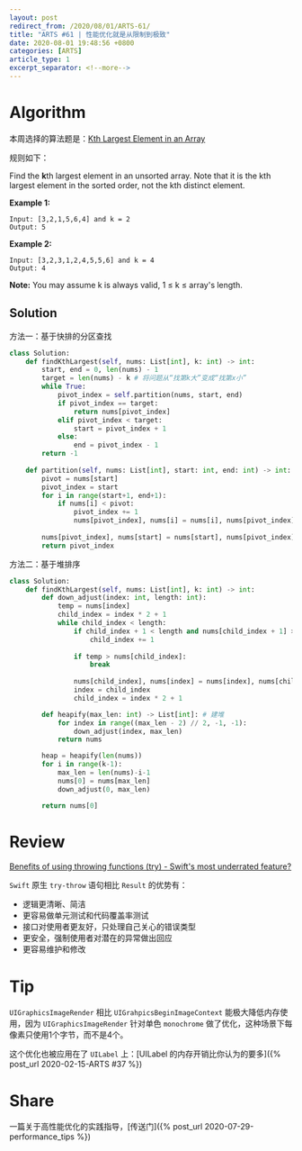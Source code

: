 ```yaml
---
layout: post
redirect_from: /2020/08/01/ARTS-61/
title: "ARTS #61 | 性能优化就是从限制到极致"
date: 2020-08-01 19:48:56 +0800
categories: [ARTS]
article_type: 1
excerpt_separator: <!--more-->
---
```



# Algorithm

本周选择的算法题是：[Kth Largest Element in an Array](https://leetcode.com/problems/kth-largest-element-in-an-array/)

<!--more-->

规则如下：

Find the **k**th largest element in an unsorted array. Note that it is the kth largest element in the sorted order, not the kth distinct element.

**Example 1:**

```
Input: [3,2,1,5,6,4] and k = 2
Output: 5
```

**Example 2:**

```
Input: [3,2,3,1,2,4,5,5,6] and k = 4
Output: 4
```

**Note:**
You may assume k is always valid, 1 ≤ k ≤ array's length.

## Solution

方法一：基于快排的分区查找

```python
class Solution:
    def findKthLargest(self, nums: List[int], k: int) -> int:
        start, end = 0, len(nums) - 1
        target = len(nums) - k # 将问题从“找第k大”变成“找第x小”
        while True:
            pivot_index = self.partition(nums, start, end)
            if pivot_index == target:
                return nums[pivot_index]
            elif pivot_index < target:
                start = pivot_index + 1
            else:
                end = pivot_index - 1
        return -1
    
    def partition(self, nums: List[int], start: int, end: int) -> int:
        pivot = nums[start]
        pivot_index = start
        for i in range(start+1, end+1):
            if nums[i] < pivot:
                pivot_index += 1
                nums[pivot_index], nums[i] = nums[i], nums[pivot_index]
        
        nums[pivot_index], nums[start] = nums[start], nums[pivot_index]
        return pivot_index
```

方法二：基于堆排序
```python
class Solution:
    def findKthLargest(self, nums: List[int], k: int) -> int:
        def down_adjust(index: int, length: int):
            temp = nums[index]
            child_index = index * 2 + 1
            while child_index < length:
                if child_index + 1 < length and nums[child_index + 1] > nums[child_index]:
                    child_index += 1
                
                if temp > nums[child_index]:
                    break
                
                nums[child_index], nums[index] = nums[index], nums[child_index]
                index = child_index
                child_index = index * 2 + 1

        def heapify(max_len: int) -> List[int]: # 建堆
            for index in range((max_len - 2) // 2, -1, -1):
                down_adjust(index, max_len)
            return nums

        heap = heapify(len(nums))
        for i in range(k-1):
            max_len = len(nums)-i-1
            nums[0] = nums[max_len]
            down_adjust(0, max_len)

        return nums[0]
```


# Review

[Benefits of using throwing functions (try) - Swift's most underrated feature?](https://swiftrocks.com/benefits-of-throwing-functions-try-swift-underrated-feature)

`Swift` 原生 `try-throw` 语句相比 `Result` 的优势有：

- 逻辑更清晰、简洁
- 更容易做单元测试和代码覆盖率测试
- 接口对使用者更友好，只处理自己关心的错误类型
- 更安全，强制使用者对潜在的异常做出回应
- 更容易维护和修改

# Tip

`UIGraphicsImageRender` 相比 `UIGrahpicsBeginImageContext` 能极大降低内存使用，因为 `UIGraphicsImageRender` 针对单色 `monochrome` 做了优化，这种场景下每像素只使用1个字节，而不是4个。

这个优化也被应用在了 `UILabel` 上：[UILabel 的内存开销比你认为的要多]({% post_url 2020-02-15-ARTS #37 %})

# Share

一篇关于高性能优化的实践指导，[传送门]({% post_url 2020-07-29-performance_tips %})